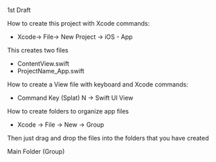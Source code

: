 1st Draft

How to create this project with Xcode commands:

* Xcode-> File-> New Project -> iOS - App

This creates two files

* ContentView.swift
* ProjectName_App.swift

How to create a View file with keyboard and Xcode commands:

* Command Key (Splat) N -> Swift UI View

How to create folders to organize app files

* Xcode -> File -> New -> Group

Then just drag and drop the files into the folders that you have created

Main Folder (Group)

